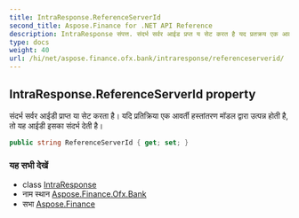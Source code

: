 ```yaml
---
title: IntraResponse.ReferenceServerId
second_title: Aspose.Finance for .NET API Reference
description: IntraResponse संपत्त. संदर्भ सर्वर आईड प्रप्त य सेट करत है यद प्रतक्रय एक आवर्त हस्तंतरण मडल द्वर उत्पन्न हत है त यह आईड इसक संदर्भ देत है
type: docs
weight: 40
url: /hi/net/aspose.finance.ofx.bank/intraresponse/referenceserverid/
---
```

## IntraResponse.ReferenceServerId property

संदर्भ सर्वर आईडी प्राप्त या सेट करता है। यदि प्रतिक्रिया एक आवर्ती हस्तांतरण मॉडल द्वारा उत्पन्न होती है, तो यह आईडी इसका संदर्भ देती है।

```csharp
public string ReferenceServerId { get; set; }
```

### यह सभी देखें

* class [IntraResponse](../)
* नाम स्थान [Aspose.Finance.Ofx.Bank](../../intraresponse/)
* सभा [Aspose.Finance](../../../)


